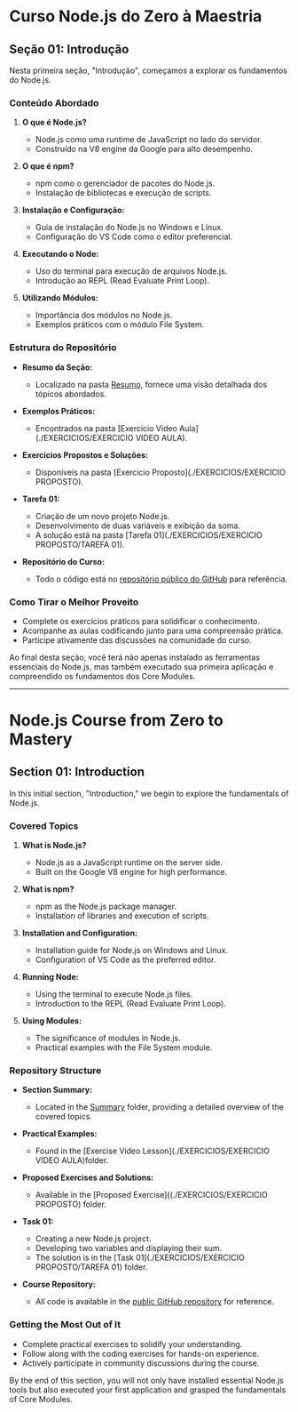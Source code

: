 # Curso Node.js do Zero à Maestria

## Seção 01: Introdução

Nesta primeira seção, "Introdução", começamos a explorar os fundamentos do Node.js.

### Conteúdo Abordado

1. **O que é Node.js?**
   - Node.js como uma runtime de JavaScript no lado do servidor.
   - Construído na V8 engine da Google para alto desempenho.

2. **O que é npm?**
   - npm como o gerenciador de pacotes do Node.js.
   - Instalação de bibliotecas e execução de scripts.

3. **Instalação e Configuração:**
   - Guia de instalação do Node.js no Windows e Linux.
   - Configuração do VS Code como o editor preferencial.

4. **Executando o Node:**
   - Uso do terminal para execução de arquivos Node.js.
   - Introdução ao REPL (Read Evaluate Print Loop).

5. **Utilizando Módulos:**
   - Importância dos módulos no Node.js.
   - Exemplos práticos com o módulo File System.

### Estrutura do Repositório

- **Resumo da Seção:**
   - Localizado na pasta [Resumo](./Resumo), fornece uma visão detalhada dos tópicos abordados.

- **Exemplos Práticos:**
   - Encontrados na pasta [Exercicio Video Aula](./EXERCICIOS/EXERCICIO VIDEO AULA).

- **Exercícios Propostos e Soluções:**
   - Disponíveis na pasta [Exercicio Proposto](./EXERCICIOS/EXERCICIO PROPOSTO).

- **Tarefa 01:**
   - Criação de um novo projeto Node.js.
   - Desenvolvimento de duas variáveis e exibição da soma.
   - A solução está na pasta [Tarefa 01](./EXERCICIOS/EXERCICIO PROPOSTO/TAREFA 01).

- **Repositório do Curso:**
   - Todo o código está no [repositório público do GitHub](https://github.com/matheusbattisti/curso_node) para referência.

### Como Tirar o Melhor Proveito

- Complete os exercícios práticos para solidificar o conhecimento.
- Acompanhe as aulas codificando junto para uma compreensão prática.
- Participe ativamente das discussões na comunidade do curso.

Ao final desta seção, você terá não apenas instalado as ferramentas essenciais do Node.js, mas também executado sua primeira aplicação e compreendido os fundamentos dos Core Modules.

***

# Node.js Course from Zero to Mastery

## Section 01: Introduction

In this initial section, "Introduction," we begin to explore the fundamentals of Node.js.

### Covered Topics

1. **What is Node.js?**
   - Node.js as a JavaScript runtime on the server side.
   - Built on the Google V8 engine for high performance.

2. **What is npm?**
   - npm as the Node.js package manager.
   - Installation of libraries and execution of scripts.

3. **Installation and Configuration:**
   - Installation guide for Node.js on Windows and Linux.
   - Configuration of VS Code as the preferred editor.

4. **Running Node:**
   - Using the terminal to execute Node.js files.
   - Introduction to the REPL (Read Evaluate Print Loop).

5. **Using Modules:**
   - The significance of modules in Node.js.
   - Practical examples with the File System module.

### Repository Structure

- **Section Summary:**
   - Located in the [Summary](./Resumo) folder, providing a detailed overview of the covered topics.

- **Practical Examples:**
   - Found in the [Exercise Video Lesson](./EXERCICIOS/EXERCICIO VIDEO AULA)folder.

- **Proposed Exercises and Solutions:**
   - Available in the [Proposed Exercise]((./EXERCICIOS/EXERCICIO PROPOSTO) folder.

- **Task 01:**
   - Creating a new Node.js project.
   - Developing two variables and displaying their sum.
   - The solution is in the [Task 01](./EXERCICIOS/EXERCICIO PROPOSTO/TAREFA 01) folder.

- **Course Repository:**
   - All code is available in the [public GitHub repository](https://github.com/matheusbattisti/curso_node) for reference.

### Getting the Most Out of It

- Complete practical exercises to solidify your understanding.
- Follow along with the coding exercises for hands-on experience.
- Actively participate in community discussions during the course.

By the end of this section, you will not only have installed essential Node.js tools but also executed your first application and grasped the fundamentals of Core Modules.
